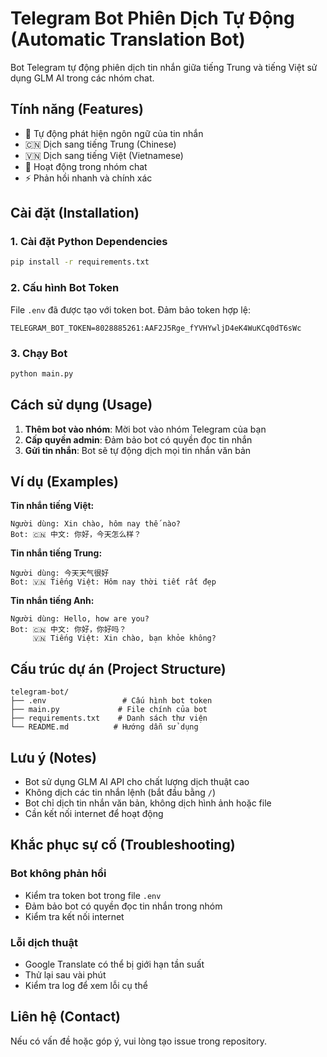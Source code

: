 # Telegram Bot Phiên Dịch Tự Động (Automatic Translation Bot)

Bot Telegram tự động phiên dịch tin nhắn giữa tiếng Trung và tiếng Việt sử dụng GLM AI trong các nhóm chat.

## Tính năng (Features)

- 🔄 Tự động phát hiện ngôn ngữ của tin nhắn
- 🇨🇳 Dịch sang tiếng Trung (Chinese)
- 🇻🇳 Dịch sang tiếng Việt (Vietnamese)
- 📱 Hoạt động trong nhóm chat
- ⚡ Phản hồi nhanh và chính xác

## Cài đặt (Installation)

### 1. Cài đặt Python Dependencies

```bash
pip install -r requirements.txt
```

### 2. Cấu hình Bot Token

File `.env` đã được tạo với token bot. Đảm bảo token hợp lệ:

```env
TELEGRAM_BOT_TOKEN=8028885261:AAF2J5Rge_fYVHYwljD4eK4WuKCq0dT6sWc
```

### 3. Chạy Bot

```bash
python main.py
```

## Cách sử dụng (Usage)

1. **Thêm bot vào nhóm**: Mời bot vào nhóm Telegram của bạn
2. **Cấp quyền admin**: Đảm bảo bot có quyền đọc tin nhắn
3. **Gửi tin nhắn**: Bot sẽ tự động dịch mọi tin nhắn văn bản

## Ví dụ (Examples)

**Tin nhắn tiếng Việt:**
```
Người dùng: Xin chào, hôm nay thế nào?
Bot: 🇨🇳 中文: 你好，今天怎么样？
```

**Tin nhắn tiếng Trung:**
```
Người dùng: 今天天气很好
Bot: 🇻🇳 Tiếng Việt: Hôm nay thời tiết rất đẹp
```

**Tin nhắn tiếng Anh:**
```
Người dùng: Hello, how are you?
Bot: 🇨🇳 中文: 你好，你好吗？
     🇻🇳 Tiếng Việt: Xin chào, bạn khỏe không?
```

## Cấu trúc dự án (Project Structure)

```
telegram-bot/
├── .env                 # Cấu hình bot token
├── main.py             # File chính của bot
├── requirements.txt    # Danh sách thư viện
└── README.md          # Hướng dẫn sử dụng
```

## Lưu ý (Notes)

- Bot sử dụng GLM AI API cho chất lượng dịch thuật cao
- Không dịch các tin nhắn lệnh (bắt đầu bằng `/`)
- Bot chỉ dịch tin nhắn văn bản, không dịch hình ảnh hoặc file
- Cần kết nối internet để hoạt động

## Khắc phục sự cố (Troubleshooting)

### Bot không phản hồi
- Kiểm tra token bot trong file `.env`
- Đảm bảo bot có quyền đọc tin nhắn trong nhóm
- Kiểm tra kết nối internet

### Lỗi dịch thuật
- Google Translate có thể bị giới hạn tần suất
- Thử lại sau vài phút
- Kiểm tra log để xem lỗi cụ thể

## Liên hệ (Contact)

Nếu có vấn đề hoặc góp ý, vui lòng tạo issue trong repository.